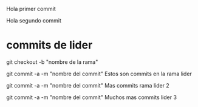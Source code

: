 Hola primer commit

Hola segundo commit

# commits de lider
git checkout -b "nombre de la rama"

git commit -a -m "nombre del commit"
Estos son commits en la rama lider

git commit -a -m "nombre del commit"
Mas commits rama lider 2

git commit -a -m "nombre del commit"
Muchos mas commits lider 3
